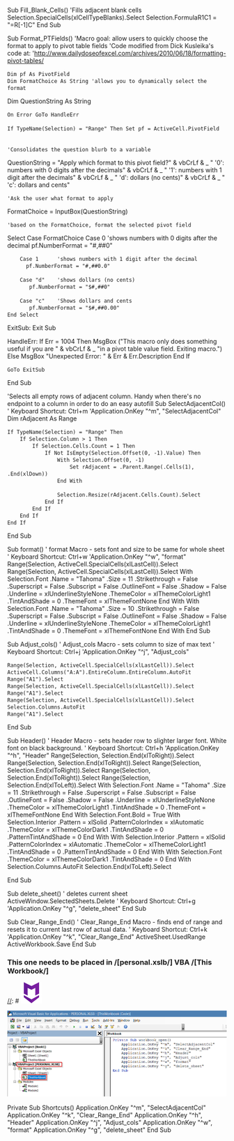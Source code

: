 Sub Fill_Blank_Cells()
'Fills adjacent blank cells
Selection.SpecialCells(xlCellTypeBlanks).Select
Selection.FormulaR1C1 = "=R[-1]C"
End Sub


Sub Format_PTFields()
'Macro goal: allow users to quickly choose the format to apply to pivot table fields
'Code modified from Dick Kusleika's code at:
'http://www.dailydoseofexcel.com/archives/2010/06/18/formatting-pivot-tables/

    Dim pf As PivotField
    Dim FormatChoice As String 'allows you to dynamically select the format
   Dim QuestionString As String

    On Error GoTo HandleErr

    If TypeName(Selection) = "Range" Then Set pf = ActiveCell.PivotField


    'Consolidates the question blurb to a variable
   QuestionString = "Apply which format to this pivot field?" & vbCrLf & _
                "    '0': numbers with 0 digits after the decimals" & vbCrLf & _
                "    '1': numbers with 1 digit after the decimals" & vbCrLf & _
                "    'd': dollars (no cents)" & vbCrLf & _
                "    'c': dollars and cents"

    'Ask the user what format to apply
   FormatChoice = InputBox(QuestionString)

    'based on the FormatChoice, format the selected pivot field
   Select Case FormatChoice
        Case 0      'shows numbers with 0 digits after the decimal
           pf.NumberFormat = "#,##0"

        Case 1      'shows numbers with 1 digit after the decimal
          pf.NumberFormat = "#,##0.0"

        Case "d"    'shows dollars (no cents)
           pf.NumberFormat = "$#,##0"

        Case "c"    'Shows dollars and cents
           pf.NumberFormat = "$#,##0.00"
    End Select

ExitSub:
    Exit Sub

HandleErr:
    If Err = 1004 Then
        MsgBox ("This macro only does something useful if you are " & vbCrLf & _
                "in a pivot table value field.  Exiting macro.")
    Else
        MsgBox "Unexpected Error: " & Err & Err.Description
    End If

    GoTo ExitSub

End Sub


'Selects all empty rows of adjacent column. Handy when there's no endpoint to a column in order to do an easy autofill
Sub SelectAdjacentCol()
' Keyboard Shortcut: Ctrl+m
'Application.OnKey "^m", "SelectAdjacentCol"
    Dim rAdjacent As Range

    If TypeName(Selection) = "Range" Then
        If Selection.Column > 1 Then
            If Selection.Cells.Count = 1 Then
                If Not IsEmpty(Selection.Offset(0, -1).Value) Then
                    With Selection.Offset(0, -1)
                        Set rAdjacent = .Parent.Range(.Cells(1), .End(xlDown))
                    End With

                    Selection.Resize(rAdjacent.Cells.Count).Select
                End If
            End If
        End If
    End If

End Sub


Sub format()
' format Macro - sets font and size to be same for whole sheet
' Keyboard Shortcut: Ctrl+w
'Application.OnKey "^w", "format"
    Range(Selection, ActiveCell.SpecialCells(xlLastCell)).Select
    Range(Selection, ActiveCell.SpecialCells(xlLastCell)).Select
    With Selection.Font
        .Name = "Tahoma"
        .Size = 11
        .Strikethrough = False
        .Superscript = False
        .Subscript = False
        .OutlineFont = False
        .Shadow = False
        .Underline = xlUnderlineStyleNone
        .ThemeColor = xlThemeColorLight1
        .TintAndShade = 0
        .ThemeFont = xlThemeFontNone
    End With
    With Selection.Font
        .Name = "Tahoma"
        .Size = 10
        .Strikethrough = False
        .Superscript = False
        .Subscript = False
        .OutlineFont = False
        .Shadow = False
        .Underline = xlUnderlineStyleNone
        .ThemeColor = xlThemeColorLight1
        .TintAndShade = 0
        .ThemeFont = xlThemeFontNone
    End With
End Sub


Sub Adjust_cols()
' Adjust_cols Macro - sets column to size of max text
' Keyboard Shortcut: Ctrl+j
'Application.OnKey "^j", "Adjust_cols"

    Range(Selection, ActiveCell.SpecialCells(xlLastCell)).Select
    ActiveCell.Columns("A:A").EntireColumn.EntireColumn.AutoFit
    Range("A1").Select
    Range(Selection, ActiveCell.SpecialCells(xlLastCell)).Select
    Range("A1").Select
    Range(Selection, ActiveCell.SpecialCells(xlLastCell)).Select
    Selection.Columns.AutoFit
    Range("A1").Select
End Sub



Sub Header()
' Header Macro - sets header row to slighter larger font. White font on black background.
' Keyboard Shortcut: Ctrl+h
'Application.OnKey "^h", "Header"
    Range(Selection, Selection.End(xlToRight)).Select
    Range(Selection, Selection.End(xlToRight)).Select
    Range(Selection, Selection.End(xlToRight)).Select
    Range(Selection, Selection.End(xlToRight)).Select
    Range(Selection, Selection.End(xlToLeft)).Select
    With Selection.Font
        .Name = "Tahoma"
        .Size = 11
        .Strikethrough = False
        .Superscript = False
        .Subscript = False
        .OutlineFont = False
        .Shadow = False
        .Underline = xlUnderlineStyleNone
        .ThemeColor = xlThemeColorLight1
        .TintAndShade = 0
        .ThemeFont = xlThemeFontNone
    End With
    Selection.Font.Bold = True
    With Selection.Interior
        .Pattern = xlSolid
        .PatternColorIndex = xlAutomatic
        .ThemeColor = xlThemeColorDark1
        .TintAndShade = 0
        .PatternTintAndShade = 0
    End With
    With Selection.Interior
        .Pattern = xlSolid
        .PatternColorIndex = xlAutomatic
        .ThemeColor = xlThemeColorLight1
        .TintAndShade = 0
        .PatternTintAndShade = 0
    End With
    With Selection.Font
        .ThemeColor = xlThemeColorDark1
        .TintAndShade = 0
    End With
    Selection.Columns.AutoFit
    Selection.End(xlToLeft).Select
    
End Sub

Sub delete_sheet()
' deletes current sheet
    ActiveWindow.SelectedSheets.Delete
' Keyboard Shortcut: Ctrl+g
    'Application.OnKey "^g", "delete_sheet"
End Sub

Sub Clear_Range_End()
' Clear_Range_End Macro - finds end of range and resets it to current last row of actual data.
' Keyboard Shortcut: Ctrl+k
'Application.OnKey "^k", "Clear_Range_End"
    ActiveSheet.UsedRange
    ActiveWorkbook.Save
End Sub

### This one needs to be placed in /[personal.xslb/] VBA /[This Workbook/]

[//]: # (This may be the most platform independent comment)

[//]: # ![alt text](https://github.com/adam-p/markdown-here/raw/master/src/common/images/icon48.png "Logo Title Text 1")

![VBA](https://github.com/curtlymartin/Excel/blob/master/11_43_15_Microsoft%20Visual%20Basic%20for%20Applications%20-%20PERSONAL.XLSB%20-%20%5BThisWorkbook%20(Code)%5D_000119.png "Where to paste in personal.xslb VBA")

Private Sub Shortcuts()
    Application.OnKey "^m", "SelectAdjacentCol"
    Application.OnKey "^k", "Clear_Range_End"
    Application.OnKey "^h", "Header"
    Application.OnKey "^j", "Adjust_cols"
    Application.OnKey "^w", "format"
    Application.OnKey "^g", "delete_sheet"
End Sub


